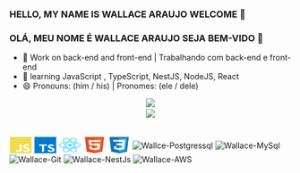### HELLO, MY NAME IS WALLACE ARAUJO WELCOME 👋

### OLÁ, MEU NOME É WALLACE ARAUJO SEJA BEM-VIDO 👋



- 🔭 Work on back-end and front-end | Trabalhando com back-end e front-end
- 🌱 learning JavaScript , TypeScript, NestJS, NodeJS, React
- 😄 Pronouns: (him / his)  |  Pronomes: (ele / dele)

<div align="center">
  <a href="https://github.com/wallacearauj">
  <img height="180em" src="https://github-readme-stats.vercel.app/api?username=wallacearauj&show_icons=true&theme=dark&include_all_commits=true&count_private=true">
  </a>
</div>

<div align="center">
   <img 
       height="165"
       src="https://github-readme-stats.vercel.app/api/top-langs/?username=wallacearauj&layout=compact&theme=tokyonight" 
     />
   </p>
 </div>
<div style="display: inline_block"><br>
  <img align="center" alt="Wallace-Js" height="30" width="40" src="https://raw.githubusercontent.com/devicons/devicon/master/icons/javascript/javascript-plain.svg">
  <img align="center" alt="Wallace-Ts" height="30" width="40" src="https://raw.githubusercontent.com/devicons/devicon/master/icons/typescript/typescript-plain.svg">
  <img align="center" alt="Wallace-React" height="30" width="40" src="https://raw.githubusercontent.com/devicons/devicon/master/icons/react/react-original.svg">
  <img align="center" alt="Wallace-HTML" height="30" width="40" src="https://raw.githubusercontent.com/devicons/devicon/master/icons/html5/html5-original.svg">
  <img align="center" alt="Wallace-CSS" height="30" width="40" src="https://raw.githubusercontent.com/devicons/devicon/master/icons/css3/css3-original.svg">
  <img align="center" alt="Wallce-Postgressql" height="30" width="40" src="https://cdn.svgporn.com/logos/postgresql.svg" alt="postgresql" width="30" height="30"/>
  <img align="center" alt="Wallace-MySql" height="30" width="40" src="https://cdn.svgporn.com/logos/mysql.svg" alt="mysql" width="30" height="30"/> 
  <img align="center" alt="Wallace-Git" height="30" width="40" src="https://cdn.svgporn.com/logos/git-icon.svg" height="30" alt="git">
  <img align="center" alt="Wallace-NestJs" height="30" width="40" src="https://www.vectorlogo.zone/logos/nestjs/nestjs-icon.svg" height="30"/>
  <img align="center" alt="Wallace-AWS" height="30" width="40" src="https://www.vectorlogo.zone/logos/amazon_aws/amazon_aws-icon.svg" height="30" />
 
</div>
  
